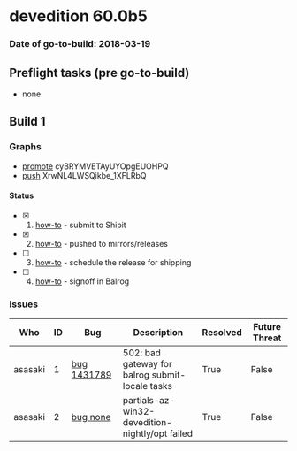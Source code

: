 # devedition 60.0b5

### Date of go-to-build: 2018-03-19

## Preflight tasks (pre go-to-build)
- none

## Build 1  

### Graphs
* [promote](https://tools.taskcluster.net/push-inspector/#/cyBRYMVETAyUYOpgEUOHPQ) cyBRYMVETAyUYOpgEUOHPQ
* [push](https://tools.taskcluster.net/push-inspector/#/XrwNL4LWSQikbe_1XFLRbQ) XrwNL4LWSQikbe_1XFLRbQ


#### Status
- [x] 1.  [how-to](https://wiki.mozilla.org/Release:Release_Automation_on_Mercurial:Starting_a_Release#Submit_to_Ship_It)  - submit to Shipit
- [x] 2.  [how-to](https://github.com/mozilla-releng/releasewarrior-2.0/blob/master/docs/release-promotion/desktop/howto.md#push-artifacts-to-releases-directory)  - pushed to mirrors/releases
- [ ] 3.  [how-to](https://github.com/mozilla-releng/releasewarrior-2.0/blob/master/docs/release-promotion/desktop/howto.md#ship-the-release)  - schedule the release for shipping
- [ ] 4.  [how-to](https://github.com/mozilla-releng/releasewarrior-2.0/blob/master/docs/release-promotion/desktop/howto.md#obtain-sign-offs-for-changes)  - signoff in Balrog

### Issues
| Who                 | ID               | Bug                                                                 | Description                | Resolved                | Future Threat                |
| ------------------- | ---------------- | ------------------------------------------------------------------- | -------------------------- | ----------------------- | ---------------------------- |
| asasaki  | 1 | [bug 1431789](https://bugzil.la/1431789)        | 502: bad gateway for balrog submit-locale tasks | True | False |
| asasaki  | 2 | [bug none](https://bugzil.la/none)        | partials-az-win32-devedition-nightly/opt failed | True | False |


